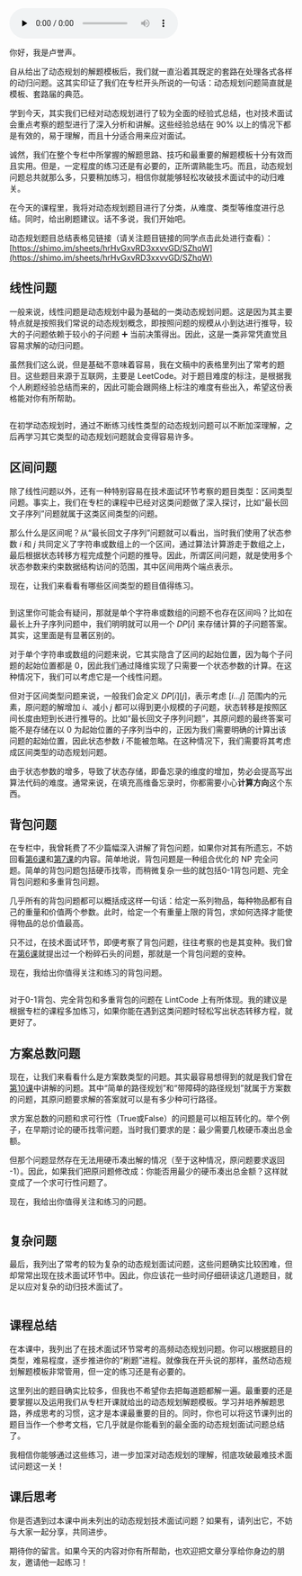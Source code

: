 <audio id="audio" title="14｜面试即正义第三期：刷题指南，熟能生巧" controls="" preload="none"><source id="mp3" src="https://static001.geekbang.org/resource/audio/eb/f1/eb5yy66df1453c9yy9e2b493ec2aebf1.mp3"></audio>

你好，我是卢誉声。

自从给出了动态规划的解题模板后，我们就一直沿着其既定的套路在处理各式各样的动归问题。这其实印证了我们在专栏开头所说的一句话：动态规划问题简直就是模板、套路届的典范。

学到今天，其实我们已经对动态规划进行了较为全面的经验式总结，也对技术面试会重点考察的题型进行了深入分析和讲解。这些经验总结在 90% 以上的情况下都是有效的，易于理解，而且十分适合用来应对面试。

诚然，我们在整个专栏中所掌握的解题思路、技巧和最重要的解题模板十分有效而且实用。但是，一定程度的练习还是有必要的，正所谓熟能生巧。而且，动态规划问题总共就那么多，只要稍加练习，相信你就能够轻松攻破技术面试中的动归难关。

在今天的课程里，我将对动态规划题目进行了分类，从难度、类型等维度进行总结。同时，给出刷题建议。话不多说，我们开始吧。

动态规划题目总结表格见链接（请关注题目链接的同学点击此处进行查看）：[https://shimo.im/sheets/hrHvGxvRD3xxvvGD/SZhqW](https://shimo.im/sheets/hrHvGxvRD3xxvvGD/SZhqW)

## 线性问题

一般来说，线性问题是动态规划中最为基础的一类动态规划问题。这是因为其主要特点就是按照我们常说的动态规划概念，即按照问题的规模从小到达进行推导，较大的子问题依赖于较小的子问题 ➕ 当前决策得出。因此，这是一类非常凭直觉且容易求解的动归问题。

虽然我们这么说，但是基础不意味着容易，我在文稿中的表格里列出了常考的题目。这些题目来源于互联网，主要是 LeetCode。对于题目难度的标注，是根据我个人刷题经验总结而来的，因此可能会跟网络上标注的难度有些出入，希望这份表格能对你有所帮助。

<img src="https://static001.geekbang.org/resource/image/05/91/05fceed4a847031011fa4yy89a5f3e91.jpg" alt="">

在初学动态规划时，通过不断练习线性类型的动态规划问题可以不断加深理解，之后再学习其它类型的动态规划问题就会变得容易许多。

## 区间问题

除了线性问题以外，还有一种特别容易在技术面试环节考察的题目类型：区间类型问题。事实上，我们在专栏的课程中已经对这类问题做了深入探讨，比如“最长回文子序列”问题就属于这类区间类型的问题。

那么什么是区间呢？从“最长回文子序列”问题就可以看出，当时我们使用了状态参数 $i$ 和 $j$ 共同定义了字符串或数组上的一个区间，通过算法计算游走于数组之上，最后根据状态转移方程完成整个问题的推导。因此，所谓区间问题，就是使用多个状态参数来约束数据结构访问的范围，其中区间用两个端点表示。

现在，让我们来看看有哪些区间类型的题目值得练习。

<img src="https://static001.geekbang.org/resource/image/9f/45/9fafaf6b5dc17774208138abebdfaf45.jpg" alt="">

到这里你可能会有疑问，那就是单个字符串或数组的问题不也存在区间吗？比如在最长上升子序列问题中，我们明明就可以用一个 $DP[i]$ 来存储计算的子问题答案。其实，这里面是有显著区别的。

对于单个字符串或数组的问题来说，它其实隐含了区间的起始位置，因为每个子问题的起始位置都是 0，因此我们通过降维实现了只需要一个状态参数的计算。在这种情况下，我们可以考虑它是一个线性问题。

但对于区间类型问题来说，一般我们会定义 $DP[i][j]$，表示考虑 $[i…j]$ 范围内的元素，原问题的解增加 $i$、减小 $j$ 都可以得到更小规模的子问题，状态转移是按照区间长度由短到长进行推导的。比如“最长回文子序列问题”，其原问题的最终答案可能不是存储在以 0 为起始位置的子序列当中的，正因为我们需要明确的计算出该问题的起始位置，因此状态参数 $i$ 不能被忽略。在这种情况下，我们需要将其考虑成区间类型的动态规划问题。

由于状态参数的增多，导致了状态存储，即备忘录的维度的增加，势必会提高写出算法代码的难度。通常来说，在填充高维备忘录时，你都需要小心**计算方向**这个东西。

## 背包问题

在专栏中，我曾耗费了不少篇幅深入讲解了背包问题，如果你对其有所遗忘，不妨回看[第6课](https://time.geekbang.org/column/article/290092)和[第7课](https://time.geekbang.org/column/article/291638)的内容。简单地说，背包问题是一种组合优化的 NP 完全问题。简单的背包问题包括硬币找零，而稍微复杂一些的就包括0-1背包问题、完全背包问题和多重背包问题。

几乎所有的背包问题都可以概括成这样一句话：给定一系列物品，每种物品都有自己的重量和价值两个参数。此时，给定一个有重量上限的背包，求如何选择才能使得物品的总价值最高。

只不过，在技术面试环节，即便考察了背包问题，往往考察的也是其变种。我们曾在[第6课](https://time.geekbang.org/column/article/290092)就提出过一个粉碎石头的问题，那就是一个背包问题的变种。

现在，我给出你值得关注和练习的背包问题。

<img src="https://static001.geekbang.org/resource/image/d4/92/d4c31c473988620ba033297c96cc2992.jpg" alt="">

对于0-1背包、完全背包和多重背包的问题在 LintCode 上有所体现。我的建议是根据专栏的课程多加练习，如果你能在遇到这类问题时轻松写出状态转移方程，就更好了。

## 方案总数问题

现在，让我们来看看什么是方案数类型的问题。其实最容易想得到的就是我们曾在[第10课](https://time.geekbang.org/column/article/293536)中讲解的问题。其中“简单的路径规划”和“带障碍的路径规划”就属于方案数的问题，其原问题要求解的答案就可以是有多少种可行路径。

求方案总数的问题和求可行性（True或False）的问题是可以相互转化的。举个例子，在早期讨论的硬币找零问题，当时我们要求的是：最少需要几枚硬币凑出总金额。

但那个问题显然存在无法用硬币凑出解的情况（至于这种情况，原问题要求返回 -1）。因此，如果我们把原问题修改成：你能否用最少的硬币凑出总金额？这样就变成了一个求可行性问题了。

现在，我给出你值得关注和练习的问题。

<img src="https://static001.geekbang.org/resource/image/e9/52/e98b88732b86187beed4544742235952.jpg" alt="">

## 复杂问题

最后，我列出了常考的较为复杂的动态规划面试问题，这些问题确实比较困难，但却常常出现在技术面试环节中。因此，你应该花一些时间仔细研读这几道题目，就足以应对复杂的动归技术面试了。

<img src="https://static001.geekbang.org/resource/image/f2/49/f210ac588945452192a4c1aa3393e949.jpg" alt="">

## 课程总结

在本课中，我列出了在技术面试环节常考的高频动态规划问题。你可以根据题目的类型，难易程度，逐步推进你的“刷题”进程。就像我在开头说的那样，虽然动态规划解题模板非常管用，但一定的练习还是有必要的。

这里列出的题目确实比较多，但我也不希望你去把每道题都解一遍。最重要的还是要掌握以及运用我们从专栏开课就给出的动态规划解题模板。学习并培养解题思路，养成思考的习惯，这才是本课最重要的目的。同时，你也可以将这节课列出的题目当作一个参考文档，它几乎就是你能看到的最全面的动态规划面试问题总结了。

我相信你能够通过这些练习，进一步加深对动态规划的理解，彻底攻破最难技术面试问题这一关！

## 课后思考

你是否遇到过本课中尚未列出的动态规划技术面试问题？如果有，请列出它，不妨与大家一起分享，共同进步。

期待你的留言。如果今天的内容对你有所帮助，也欢迎把文章分享给你身边的朋友，邀请他一起练习！
